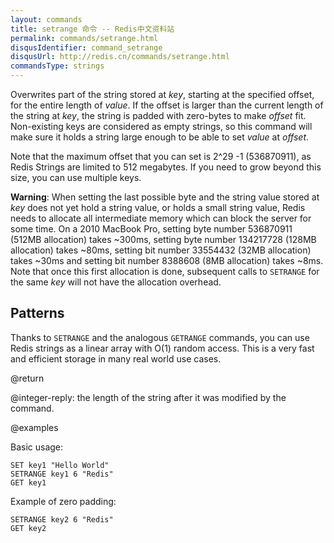 ```yaml
---
layout: commands
title: setrange 命令 -- Redis中文资料站
permalink: commands/setrange.html
disqusIdentifier: command_setrange
disqusUrl: http://redis.cn/commands/setrange.html
commandsType: strings
---
```


Overwrites part of the string stored at _key_, starting at the specified offset,
for the entire length of _value_.
If the offset is larger than the current length of the string at _key_, the
string is padded with zero-bytes to make _offset_ fit.
Non-existing keys are considered as empty strings, so this command will make
sure it holds a string large enough to be able to set _value_ at _offset_.

Note that the maximum offset that you can set is 2^29 -1 (536870911), as Redis
Strings are limited to 512 megabytes.
If you need to grow beyond this size, you can use multiple keys.

**Warning**: When setting the last possible byte and the string value stored at
_key_ does not yet hold a string value, or holds a small string value, Redis
needs to allocate all intermediate memory which can block the server for some
time.
On a 2010 MacBook Pro, setting byte number 536870911 (512MB allocation) takes
~300ms, setting byte number 134217728 (128MB allocation) takes ~80ms, setting
bit number 33554432 (32MB allocation) takes ~30ms and setting bit number 8388608
(8MB allocation) takes ~8ms.
Note that once this first allocation is done, subsequent calls to `SETRANGE` for
the same _key_ will not have the allocation overhead.

## Patterns

Thanks to `SETRANGE` and the analogous `GETRANGE` commands, you can use Redis
strings as a linear array with O(1) random access.
This is a very fast and efficient storage in many real world use cases.

@return

@integer-reply: the length of the string after it was modified by the command.

@examples

Basic usage:

```cli
SET key1 "Hello World"
SETRANGE key1 6 "Redis"
GET key1
```

Example of zero padding:

```cli
SETRANGE key2 6 "Redis"
GET key2
```
